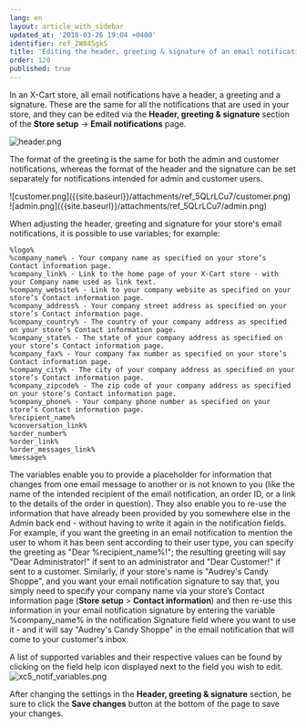 ```yaml
---
lang: en
layout: article_with_sidebar
updated_at: '2018-03-26 19:04 +0400'
identifier: ref_2W845gkS
title: 'Editing the header, greeting & signature of an email notification'
order: 120
published: true
---
```

In an X-Cart store, all email notifications have a header, a greeting and a signature. These are the same for all the notifications that are used in your store, and they can be edited via the **Header, greeting & signature** section of the **Store setup** -> **Email notifications** page. 

![header.png]({{site.baseurl}}/attachments/ref_2W845gkS/header.png)

The format of the greeting is the same for both the admin and customer notifications, whereas the format of the header and the signature can be set separately for notifications intended for admin and customer users. 

<div class="ui stackable two column grid">
  <div class="column" markdown="span">![customer.png]({{site.baseurl}}/attachments/ref_5QLrLCu7/customer.png)</div>
  <div class="column" markdown="span">![admin.png]({{site.baseurl}}/attachments/ref_5QLrLCu7/admin.png)</div>
</div> 

When adjusting the header, greeting and signature for your store's email notifications, it is possible to use variables; for example: 

```
%logo%	
%company_name% - Your company name as specified on your store’s Contact information page.
%company_link% - Link to the home page of your X-Cart store - with your Company name used as link text.
%company_website% - Link to your company website as specified on your store’s Contact information page.
%company_address% - Your company street address as specified on your store’s Contact information page.
%company_country% - The country of your company address as specified on your store’s Contact information page.	
%company_state% - The state of your company address as specified on your store’s Contact information page.
%company_fax% - Your company fax number as specified on your store’s Contact information page.	
%company_city% - The city of your company address as specified on your store’s Contact information page.	
%company_zipcode% - The zip code of your company address as specified on your store’s Contact information page.	
%company_phone%	- Your company phone number as specified on your store’s Contact information page.
%recipient_name%
%conversation_link%	
%order_number%	
%order_link%	
%order_messages_link%	
%message%
```

The variables enable you to provide a placeholder for information that changes from one email message to another or is not known to you (like the name of the intended recipient of the email notification, an order ID, or a link to the details of the order in question). They also enable you to re-use the information that have already been provided by you somewhere else in the Admin back end - without having to write it again in the notification fields. For example, if you want the greeting in an email notification to mention the user to whom it has been sent according to their user type, you can specify the greeting as "Dear %recipient_name%!"; the resulting greeting will say "Dear Administrator!" if sent to an administrator and "Dear Customer!" if sent to a customer. Similarly, if your store's name is "Audrey's Candy Shoppe", and you want your email notification signature to say that, you simply need to specify your company name via your store’s Contact information page (**Store setup** > **Contact information**) and then re-use this information in your email notification signature by entering the variable %company_name% in the notification Signature field where you want to use it - and it will say "Audrey's Candy Shoppe" in the email notification that will come to your customer's inbox.  

A list of supported variables and their respective values can be found by clicking on the field help icon displayed next to the field you wish to edit.
![xc5_notif_variables.png]({{site.baseurl}}/attachments/ref_2W845gkS/xc5_notif_variables.png)

After changing the settings in the **Header, greeting & signature** section, be sure to click the **Save changes** button at the bottom of the page to save your changes.
